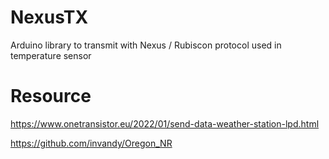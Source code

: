 # NexusTX
Arduino library to transmit with Nexus / Rubiscon protocol used in temperature sensor 


# Resource
https://www.onetransistor.eu/2022/01/send-data-weather-station-lpd.html

https://github.com/invandy/Oregon_NR
